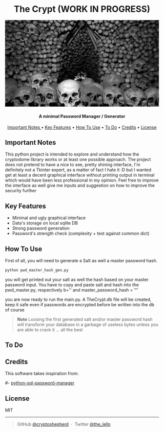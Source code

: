 
<h1 align="center">
  <br>
  The Crypt (WORK IN PROGRESS)
  <br>
</h1>

![TheCrypt](readme/crypt.jpg)

<h4 align="center">A minimal Password Manager / Generator</h4>



<p align="center">
  <a href="#key-features">Important Notes </a> •
  <a href="#key-features">Key Features</a> •
  <a href="#how-to-use">How To Use</a> •
  <a href="#how-to-use">To Do</a> •
  <a href="#credits">Credits</a> •
  <a href="#license">License</a>
</p>

## Important Notes

This python project is intended to explore and understand how the cryptodome library works or at least one possible 
approach. The project does not pretend to have a nice to see, pretty shining interface, I'm definitely not a Tkinter 
expert, as a matter of fact I hate it :D but I wanted get at least a decent graphical interface without printing 
output in terminal which would have been less professional in my opinion. Feel free to improve the interface as well 
give me inputs and suggestion on how to improve the security further

## Key Features

* Minimal and ugly graphical interface
* Data's storage on local sqlite DB
* Strong password generation
* Password's strength check (complexity + test against common dict)


## How To Use

First of all, you will need to generate a Salt as well a master password hash. 

```bash
python pwd_master_hash_gen.py
```

you will get printed out your salt as well the hash based on your master password input. You have to copy and paste salt and hash into
the pwd_master.py, respectively b='' and master_password_hash = "" 

you are now ready to run the main.py. A TheCrypt.db file will be created, keep it safe even if passwords are encrypted before be written into the db of course

> **Note**
> Loosing the first generated salt and/or master password hash will transform your database in a garbage of useless bytes unless you are 
> able to crack it ... all the best

## To Do


## Credits

This software takes inspiration from:

#- [python-sql-password-manager](https://github.com/collinsmc23/python-sql-password-manager)


## License

MIT

---
> GitHub [@cryptoshepherd](https://github.com/) &nbsp;&middot;&nbsp;
> Twitter [@the_lello](https://twitter.com/)

